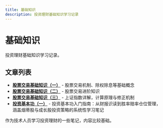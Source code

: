 ```yaml
---
title: 基础知识
description: 投资理财基础知识学习记录
---
```


# 基础知识

投资理财基础知识学习记录。

## 文章列表

- **[股票交易基础知识（一）](./stock01/)** - 股票交易机制、除权除息等基础概念
- **[股票交易基础知识（二）](./stock02/)** - 股票交易进阶知识
- **[股票交易基础知识（三）](./stock03/)** - 上证指数详解，计算原理与修正机制
- **[投资基本功（一）](./stock04/)** - 投资基本功入门指南：从财报识读到胜率赔率仓位管理，涵盖烟蒂股与成长股投资策略的系统性学习笔记

作为技术人员学习投资理财的一些笔记，内容比较基础。